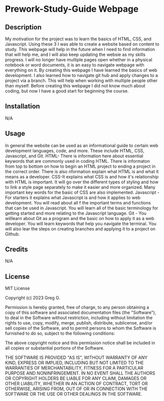 # Prework-Study-Guide Webpage

## Description

  My motivation for the project was to learn the basics of HTML, CSS, and Javascript. Using these 3 I was able to create a website based on content to study. This webpage will help in the future when I need to find information that will help me, and I will also keep updating the websie as my skills progress. I will no longer have multiple pages open whether in a physical notebook or word documents, it is an easy to navigate webpage with everything on it. By creating this webpage I have learned the basics of web development. I also learned how to navigate git hub and apply changes to a project via a branch. This will help when working with multiple people other than myself. Before creating this webpage I did not know much about coding, but now I have a good start for beginning the course.

## Installation

N/A

## Usage

In general the website can be used as an informational guide to certain web development languages, code, and more. These include HTML, CSS, Javascript, and Git. 
HTML- There is information here about essential keywords that are commonly used in coding HTML. There is informaton from top to bottom on how to begin an HTML project to ending a project in the correct order. There is also nformation explain what HTML is and what it means as a developer.
CSS-It explains what CSS is and how it's relationship with HTML is important. It will go over the different types of styling and how to link a style page separately to make it easier and more organized. Many important key words for the basic of CSS are also implemented.
Javascript - For starters it explains what Javascript is and how it applies to web development. You will read about all f the important terms and functions that can be used in Javascript. You will learn all of the basic terminology for getting started and more relating to the Javascript language.
Git - You willlearn about Git as a program and the basic on how to apply it as a web developer. You will learn keywords that help you navigate the terminal. You will also lear the steps on creating branches and applying it to a project on Github.

## Credits

N/A

## License

MIT License

Copyright (c) 2023 Greg G.

Permission is hereby granted, free of charge, to any person obtaining a copy
of this software and associated documentation files (the "Software"), to deal
in the Software without restriction, including without limitation the rights
to use, copy, modify, merge, publish, distribute, sublicense, and/or sell
copies of the Software, and to permit persons to whom the Software is
furnished to do so, subject to the following conditions:

The above copyright notice and this permission notice shall be included in all
copies or substantial portions of the Software.

THE SOFTWARE IS PROVIDED "AS IS", WITHOUT WARRANTY OF ANY KIND, EXPRESS OR
IMPLIED, INCLUDING BUT NOT LIMITED TO THE WARRANTIES OF MERCHANTABILITY,
FITNESS FOR A PARTICULAR PURPOSE AND NONINFRINGEMENT. IN NO EVENT SHALL THE
AUTHORS OR COPYRIGHT HOLDERS BE LIABLE FOR ANY CLAIM, DAMAGES OR OTHER
LIABILITY, WHETHER IN AN ACTION OF CONTRACT, TORT OR OTHERWISE, ARISING FROM,
OUT OF OR IN CONNECTION WITH THE SOFTWARE OR THE USE OR OTHER DEALINGS IN THE
SOFTWARE.

